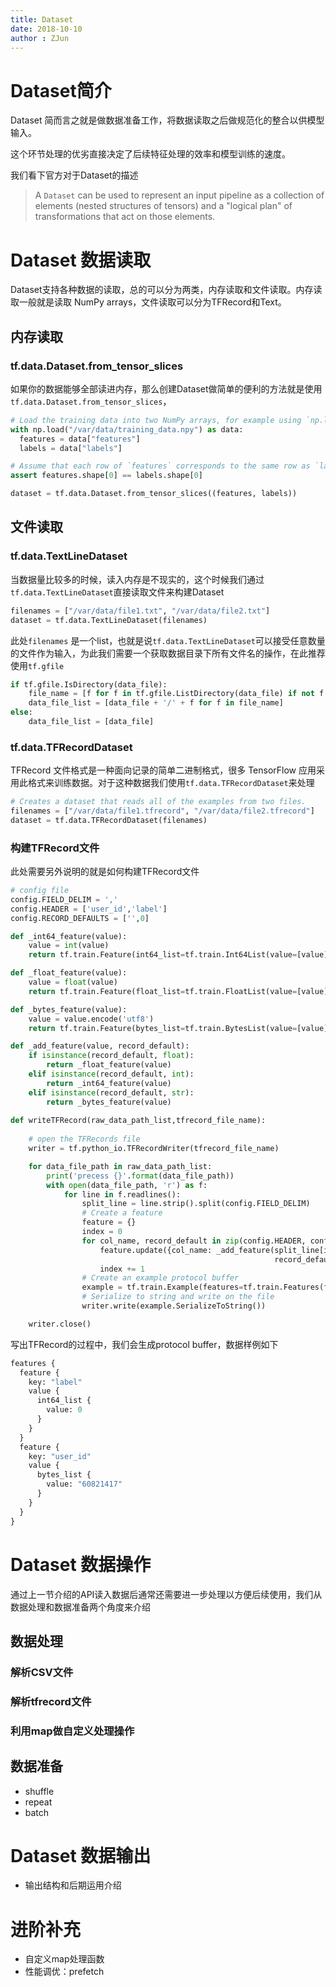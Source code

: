 ```yaml
---
title: Dataset 
date: 2018-10-10
author : ZJun
---
```




# Dataset简介
Dataset 简而言之就是做数据准备工作，将数据读取之后做规范化的整合以供模型输入。

这个环节处理的优劣直接决定了后续特征处理的效率和模型训练的速度。

我们看下官方对于Dataset的描述

> A `Dataset` can be used to represent an input pipeline as a collection of elements (nested structures of tensors) and a "logical plan" of transformations that act on those elements.

# Dataset 数据读取
Dataset支持各种数据的读取，总的可以分为两类，内存读取和文件读取。内存读取一般就是读取 NumPy arrays，文件读取可以分为TFRecord和Text。

## 内存读取
### tf.data.Dataset.from_tensor_slices

如果你的数据能够全部读进内存，那么创建Dataset做简单的便利的方法就是使用`tf.data.Dataset.from_tensor_slices`，

```python
# Load the training data into two NumPy arrays, for example using `np.load()`.
with np.load("/var/data/training_data.npy") as data:
  features = data["features"]
  labels = data["labels"]

# Assume that each row of `features` corresponds to the same row as `labels`.
assert features.shape[0] == labels.shape[0]

dataset = tf.data.Dataset.from_tensor_slices((features, labels))
```


## 文件读取
### tf.data.TextLineDataset

当数据量比较多的时候，读入内存是不现实的，这个时候我们通过`tf.data.TextLineDataset`直接读取文件来构建Dataset

```python
filenames = ["/var/data/file1.txt", "/var/data/file2.txt"]
dataset = tf.data.TextLineDataset(filenames)
```

此处`filenames` 是一个list，也就是说`tf.data.TextLineDataset`可以接受任意数量的文件作为输入，为此我们需要一个获取数据目录下所有文件名的操作，在此推荐使用`tf.gfile`

```python
if tf.gfile.IsDirectory(data_file):
    file_name = [f for f in tf.gfile.ListDirectory(data_file) if not f.startswith('.')]
    data_file_list = [data_file + '/' + f for f in file_name]
else:
    data_file_list = [data_file]
```

### tf.data.TFRecordDataset

TFRecord 文件格式是一种面向记录的简单二进制格式，很多 TensorFlow 应用采用此格式来训练数据。对于这种数据我们使用`tf.data.TFRecordDataset`来处理

```python
# Creates a dataset that reads all of the examples from two files.
filenames = ["/var/data/file1.tfrecord", "/var/data/file2.tfrecord"]
dataset = tf.data.TFRecordDataset(filenames)
```

### 构建TFRecord文件

此处需要另外说明的就是如何构建TFRecord文件

```python
# config file
config.FIELD_DELIM = ','
config.HEADER = ['user_id','label']
config.RECORD_DEFAULTS = ['',0]
```

```python
def _int64_feature(value):
    value = int(value)
    return tf.train.Feature(int64_list=tf.train.Int64List(value=[value]))

def _float_feature(value):
    value = float(value)
    return tf.train.Feature(float_list=tf.train.FloatList(value=[value]))

def _bytes_feature(value):
    value = value.encode('utf8')
    return tf.train.Feature(bytes_list=tf.train.BytesList(value=[value]))

def _add_feature(value, record_default):
    if isinstance(record_default, float):
        return _float_feature(value)
    elif isinstance(record_default, int):
        return _int64_feature(value)
    elif isinstance(record_default, str):
        return _bytes_feature(value)
    
def writeTFRecord(raw_data_path_list,tfrecord_file_name):
 
    # open the TFRecords file
    writer = tf.python_io.TFRecordWriter(tfrecord_file_name)

    for data_file_path in raw_data_path_list:
        print('precess {}'.format(data_file_path))
        with open(data_file_path, 'r') as f:
            for line in f.readlines():
                split_line = line.strip().split(config.FIELD_DELIM)
                # Create a feature
                feature = {}
                index = 0
                for col_name, record_default in zip(config.HEADER, config.RECORD_DEFAULTS):
                    feature.update({col_name: _add_feature(split_line[index],
                                                           record_default)})
                    index += 1
                # Create an example protocol buffer
                example = tf.train.Example(features=tf.train.Features(feature=feature))
                # Serialize to string and write on the file
                writer.write(example.SerializeToString())

    writer.close()
```

写出TFRecord的过程中，我们会生成protocol buffer，数据样例如下

```protobuf
features {
  feature {
    key: "label"
    value {
      int64_list {
        value: 0
      }
    }
  }
  feature {
    key: "user_id"
    value {
      bytes_list {
        value: "60821417"
      }
    }
  }
}
```



# Dataset 数据操作

通过上一节介绍的API读入数据后通常还需要进一步处理以方便后续使用，我们从数据处理和数据准备两个角度来介绍

## 数据处理

### 解析CSV文件



### 解析tfrecord文件



### 利用map做自定义处理操作




## 数据准备

- shuffle
- repeat
- batch

# Dataset 数据输出
- 输出结构和后期运用介绍

# 进阶补充
- 自定义map处理函数
- 性能调优：prefetch







